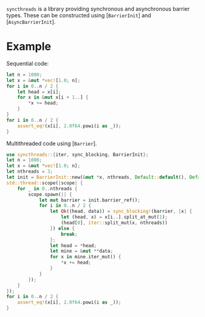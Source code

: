 `syncthreads` is a library providing synchronous and asynchronous barrier types.
These can be constructed using [`BarrierInit`] and [`AsyncBarrierInit`].

# Example
Sequential code:
```rust
let n = 1000;
let x = &mut *vec![1.0; n];
for i in 0..n / 2 {
    let head = x[i];
    for x in &mut x[i + 1..] {
        *x += head;
    }
}
for i in 0..n / 2 {
    assert_eq!(x[i], 2.0f64.powi(i as _));
}
```

Multithreaded code using [`Barrier`].
```rust
use syncthreads::{iter, sync_blocking, BarrierInit};
let n = 1000;
let x = &mut *vec![1.0; n];
let nthreads = 3;
let init = BarrierInit::new(&mut *x, nthreads, Default::default(), Default::default());
std::thread::scope(|scope| {
    for _ in 0..nthreads {
        scope.spawn(|| {
            let mut barrier = init.barrier_ref();
            for i in 0..n / 2 {
                let Ok((head, data)) = sync_blocking!(barrier, |x| {
                    let (head, x) = x[i..].split_at_mut(1);
                    (head[0], iter::split_mut(x, nthreads))
                }) else {
                    break;
                };
                let head = *head;
                let mine = &mut **data;
                for x in mine.iter_mut() {
                    *x += head;
                }
            }
        });
    }
});
for i in 0..n / 2 {
    assert_eq!(x[i], 2.0f64.powi(i as _));
}
```
